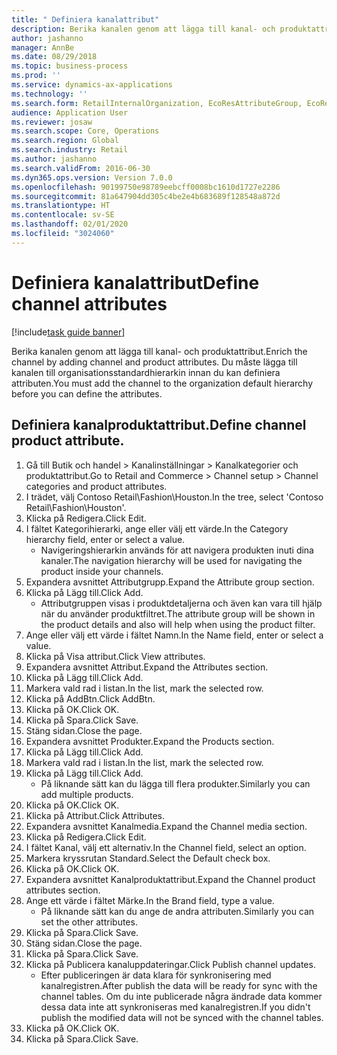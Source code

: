 ```yaml
---
title: " Definiera kanalattribut"
description: Berika kanalen genom att lägga till kanal- och produktattribut.
author: jashanno
manager: AnnBe
ms.date: 08/29/2018
ms.topic: business-process
ms.prod: ''
ms.service: dynamics-ax-applications
ms.technology: ''
ms.search.form: RetailInternalOrganization, EcoResAttributeGroup, EcoResAttributeGroupAttribute, RetailAddChannelItems, RetailCatalogProductAttributeValue, RetailMedia
audience: Application User
ms.reviewer: josaw
ms.search.scope: Core, Operations
ms.search.region: Global
ms.search.industry: Retail
ms.author: jashanno
ms.search.validFrom: 2016-06-30
ms.dyn365.ops.version: Version 7.0.0
ms.openlocfilehash: 90199750e98789eebcff0008bc1610d1727e2286
ms.sourcegitcommit: 81a647904dd305c4be2e4b683689f128548a872d
ms.translationtype: HT
ms.contentlocale: sv-SE
ms.lasthandoff: 02/01/2020
ms.locfileid: "3024060"
---
```

# <a name="define-channel-attributes"></a><span data-ttu-id="74dac-103"> Definiera kanalattribut</span><span class="sxs-lookup"><span data-stu-id="74dac-103">Define channel attributes</span></span>

[!include[task guide banner](../includes/task-guide-banner.md)]

<span data-ttu-id="74dac-104">Berika kanalen genom att lägga till kanal- och produktattribut.</span><span class="sxs-lookup"><span data-stu-id="74dac-104">Enrich the channel by adding channel and product attributes.</span></span> <span data-ttu-id="74dac-105">Du måste lägga till kanalen till organisationsstandardhierarkin innan du kan definiera attributen.</span><span class="sxs-lookup"><span data-stu-id="74dac-105">You must add the channel to the organization default hierarchy before you can define the attributes.</span></span>


## <a name="define-channel-product-attribute"></a><span data-ttu-id="74dac-106">Definiera kanalproduktattribut.</span><span class="sxs-lookup"><span data-stu-id="74dac-106">Define channel product attribute.</span></span>
1. <span data-ttu-id="74dac-107">Gå till Butik och handel > Kanalinställningar > Kanalkategorier och produktattribut.</span><span class="sxs-lookup"><span data-stu-id="74dac-107">Go to Retail and Commerce > Channel setup > Channel categories and product attributes.</span></span>
2. <span data-ttu-id="74dac-108">I trädet, välj Contoso Retail\Fashion\Houston.</span><span class="sxs-lookup"><span data-stu-id="74dac-108">In the tree, select 'Contoso Retail\Fashion\Houston'.</span></span>
3. <span data-ttu-id="74dac-109">Klicka på Redigera.</span><span class="sxs-lookup"><span data-stu-id="74dac-109">Click Edit.</span></span>
4. <span data-ttu-id="74dac-110">I fältet Kategorihierarki, ange eller välj ett värde.</span><span class="sxs-lookup"><span data-stu-id="74dac-110">In the Category hierarchy field, enter or select a value.</span></span>
    * <span data-ttu-id="74dac-111">Navigeringshierarkin används för att navigera produkten inuti dina kanaler.</span><span class="sxs-lookup"><span data-stu-id="74dac-111">The navigation hierarchy will be used for navigating the product inside your channels.</span></span>  
5. <span data-ttu-id="74dac-112">Expandera avsnittet Attributgrupp.</span><span class="sxs-lookup"><span data-stu-id="74dac-112">Expand the Attribute group section.</span></span>
6. <span data-ttu-id="74dac-113">Klicka på Lägg till.</span><span class="sxs-lookup"><span data-stu-id="74dac-113">Click Add.</span></span>
    * <span data-ttu-id="74dac-114">Attributgruppen visas i produktdetaljerna och även kan vara till hjälp när du använder produktfiltret.</span><span class="sxs-lookup"><span data-stu-id="74dac-114">The attribute group will be shown in the product details and also will help when using the product filter.</span></span>  
7. <span data-ttu-id="74dac-115">Ange eller välj ett värde i fältet Namn.</span><span class="sxs-lookup"><span data-stu-id="74dac-115">In the Name field, enter or select a value.</span></span>
8. <span data-ttu-id="74dac-116">Klicka på Visa attribut.</span><span class="sxs-lookup"><span data-stu-id="74dac-116">Click View attributes.</span></span>
9. <span data-ttu-id="74dac-117">Expandera avsnittet Attribut.</span><span class="sxs-lookup"><span data-stu-id="74dac-117">Expand the Attributes section.</span></span>
10. <span data-ttu-id="74dac-118">Klicka på Lägg till.</span><span class="sxs-lookup"><span data-stu-id="74dac-118">Click Add.</span></span>
11. <span data-ttu-id="74dac-119">Markera vald rad i listan.</span><span class="sxs-lookup"><span data-stu-id="74dac-119">In the list, mark the selected row.</span></span>
12. <span data-ttu-id="74dac-120">Klicka på AddBtn.</span><span class="sxs-lookup"><span data-stu-id="74dac-120">Click AddBtn.</span></span>
13. <span data-ttu-id="74dac-121">Klicka på OK.</span><span class="sxs-lookup"><span data-stu-id="74dac-121">Click OK.</span></span>
14. <span data-ttu-id="74dac-122">Klicka på Spara.</span><span class="sxs-lookup"><span data-stu-id="74dac-122">Click Save.</span></span>
15. <span data-ttu-id="74dac-123">Stäng sidan.</span><span class="sxs-lookup"><span data-stu-id="74dac-123">Close the page.</span></span>
16. <span data-ttu-id="74dac-124">Expandera avsnittet Produkter.</span><span class="sxs-lookup"><span data-stu-id="74dac-124">Expand the Products section.</span></span>
17. <span data-ttu-id="74dac-125">Klicka på Lägg till.</span><span class="sxs-lookup"><span data-stu-id="74dac-125">Click Add.</span></span>
18. <span data-ttu-id="74dac-126">Markera vald rad i listan.</span><span class="sxs-lookup"><span data-stu-id="74dac-126">In the list, mark the selected row.</span></span>
19. <span data-ttu-id="74dac-127">Klicka på Lägg till.</span><span class="sxs-lookup"><span data-stu-id="74dac-127">Click Add.</span></span>
    * <span data-ttu-id="74dac-128">På liknande sätt kan du lägga till flera produkter.</span><span class="sxs-lookup"><span data-stu-id="74dac-128">Similarly you can add multiple products.</span></span>  
20. <span data-ttu-id="74dac-129">Klicka på OK.</span><span class="sxs-lookup"><span data-stu-id="74dac-129">Click OK.</span></span>
21. <span data-ttu-id="74dac-130">Klicka på Attribut.</span><span class="sxs-lookup"><span data-stu-id="74dac-130">Click Attributes.</span></span>
22. <span data-ttu-id="74dac-131">Expandera avsnittet Kanalmedia.</span><span class="sxs-lookup"><span data-stu-id="74dac-131">Expand the Channel media section.</span></span>
23. <span data-ttu-id="74dac-132">Klicka på Redigera.</span><span class="sxs-lookup"><span data-stu-id="74dac-132">Click Edit.</span></span>
24. <span data-ttu-id="74dac-133">I fältet Kanal, välj ett alternativ.</span><span class="sxs-lookup"><span data-stu-id="74dac-133">In the Channel field, select an option.</span></span>
25. <span data-ttu-id="74dac-134">Markera kryssrutan Standard.</span><span class="sxs-lookup"><span data-stu-id="74dac-134">Select the Default check box.</span></span>
26. <span data-ttu-id="74dac-135">Klicka på OK.</span><span class="sxs-lookup"><span data-stu-id="74dac-135">Click OK.</span></span>
27. <span data-ttu-id="74dac-136">Expandera avsnittet Kanalproduktattribut.</span><span class="sxs-lookup"><span data-stu-id="74dac-136">Expand the Channel product attributes section.</span></span>
28. <span data-ttu-id="74dac-137">Ange ett värde i fältet Märke.</span><span class="sxs-lookup"><span data-stu-id="74dac-137">In the Brand field, type a value.</span></span>
    * <span data-ttu-id="74dac-138">På liknande sätt kan du ange de andra attributen.</span><span class="sxs-lookup"><span data-stu-id="74dac-138">Similarly you can set the other attributes.</span></span>  
29. <span data-ttu-id="74dac-139">Klicka på Spara.</span><span class="sxs-lookup"><span data-stu-id="74dac-139">Click Save.</span></span>
30. <span data-ttu-id="74dac-140">Stäng sidan.</span><span class="sxs-lookup"><span data-stu-id="74dac-140">Close the page.</span></span>
31. <span data-ttu-id="74dac-141">Klicka på Spara.</span><span class="sxs-lookup"><span data-stu-id="74dac-141">Click Save.</span></span>
32. <span data-ttu-id="74dac-142">Klicka på Publicera kanaluppdateringar.</span><span class="sxs-lookup"><span data-stu-id="74dac-142">Click Publish channel updates.</span></span>
    * <span data-ttu-id="74dac-143">Efter publiceringen är data klara för synkronisering med kanalregistren.</span><span class="sxs-lookup"><span data-stu-id="74dac-143">After publish the data will be ready for sync with the channel tables.</span></span> <span data-ttu-id="74dac-144">Om du inte publicerade några ändrade data kommer dessa data inte att synkroniseras med kanalregistren.</span><span class="sxs-lookup"><span data-stu-id="74dac-144">If you didn't publish the modified data will not be synced with the channel tables.</span></span>  
33. <span data-ttu-id="74dac-145">Klicka på OK.</span><span class="sxs-lookup"><span data-stu-id="74dac-145">Click OK.</span></span>
34. <span data-ttu-id="74dac-146">Klicka på Spara.</span><span class="sxs-lookup"><span data-stu-id="74dac-146">Click Save.</span></span>

